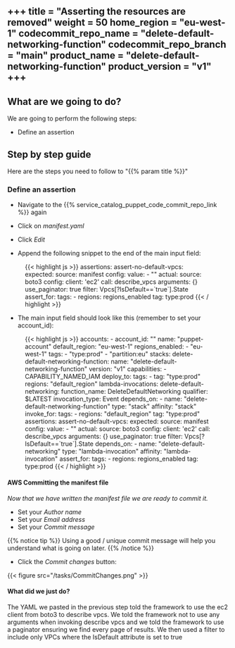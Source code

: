 +++
title = "Asserting the resources are removed"
weight = 50
home_region = "eu-west-1"
codecommit_repo_name = "delete-default-networking-function" 
codecommit_repo_branch = "main" 
product_name = "delete-default-networking-function"
product_version = "v1"
+++
---


## What are we going to do?

We are going to perform the following steps:

- Define an assertion

## Step by step guide

Here are the steps you need to follow to "{{% param title %}}"

### Define an assertion

- Navigate to the {{% service_catalog_puppet_code_commit_repo_link %}} again

- Click on *manifest.yaml*

- Click *Edit*
 
- Append the following snippet to the end of the main input field:

 <figure>
  {{< highlight js >}}
assertions:
  assert-no-default-vpcs:
    expected:
      source: manifest
      config:
        value:
          - ""
    actual:
      source: boto3
      config:
        client: 'ec2'
        call: describe_vpcs
        arguments: {}
        use_paginator: true
        filter: Vpcs[?IsDefault==`true`].State
    assert_for:
      tags:
        - regions: regions_enabled
          tag: type:prod
  {{< / highlight >}}
 </figure>


- The main input field should look like this (remember to set your account_id):

 <figure>
  {{< highlight js >}}
accounts:
  - account_id: "<YOUR_ACCOUNT_ID_WITHOUT_HYPHENS>"
    name: "puppet-account"
    default_region: "eu-west-1"
    regions_enabled:
      - "eu-west-1"
    tags:
      - "type:prod"
      - "partition:eu"
stacks:
  delete-default-networking-function:
    name: "delete-default-networking-function"
    version: "v1"
    capabilities:
      - CAPABILITY_NAMED_IAM
    deploy_to:
      tags:
        - tag: "type:prod"
          regions: "default_region"
lambda-invocations:
  delete-default-networking:
    function_name: DeleteDefaultNetworking
    qualifier: $LATEST
    invocation_type: Event
    depends_on:
      - name: "delete-default-networking-function"
        type: "stack"
        affinity: "stack"
    invoke_for:
      tags:
        - regions: "default_region"
          tag: "type:prod"
assertions:
  assert-no-default-vpcs:
    expected:
      source: manifest
      config:
        value:
          - ""
    actual:
      source: boto3
      config:
        client: 'ec2'
        call: describe_vpcs
        arguments: {}
        use_paginator: true
        filter: Vpcs[?IsDefault==`true`].State
    depends_on:
      - name: "delete-default-networking"
        type: "lambda-invocation"
        affinity: "lambda-invocation"
    assert_for:
      tags:
        - regions: regions_enabled
          tag: type:prod
 {{< / highlight >}}
 </figure>



#### AWS Committing the manifest file

_Now that we have written the manifest file we are ready to commit it._

- Set your *Author name*
- Set your *Email address*
- Set your *Commit message*

{{% notice tip %}}
Using a good / unique commit message will help you understand what is going on later.
{{% /notice %}}


- Click the *Commit changes* button:

{{< figure src="/tasks/CommitChanges.png" >}}


#### What did we just do?

The YAML we pasted in the previous step told the framework to use the ec2 client from boto3 to describe vpcs.  We told 
the framework not to use any arguments when invoking describe vpcs and we told the framework to use a paginator ensuring
we find every page of results.  We then used a filter to include only VPCs where the IsDefault attribute is set to true

